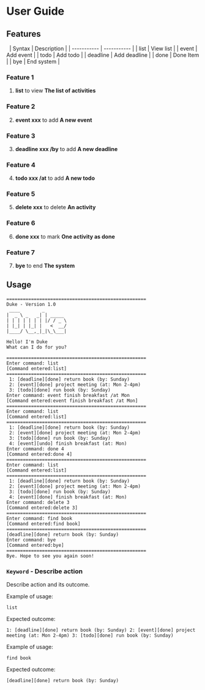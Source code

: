 # User Guide

## Features 
&nbsp;
| Syntax      | Description |
| ----------- | ----------- |
| list      | View list       |
| event   | Add event        |
| todo      | Add todo       |
| deadline   | Add deadline  |
| done      | Done Item      |
| bye   | End system        |
&nbsp;
### Feature 1 
1. **list** to view **The list of activities**
### Feature 2
2. **event xxx** to add **A new event**
### Feature 3
3. **deadline xxx /by** to add **A new deadline**
### Feature 4
4. **todo xxx /at** to add **A new todo**
### Feature 5
5. **delete xxx** to delete **An activity**
### Feature 6
6. **done xxx** to mark **One activity as done**
### Feature 7
7. **bye** to end **The system**

## Usage

```
===================================================
Duke - Version 1.0
 ____        _        
|  _ \ _   _| | _____ 
| | | | | | | |/ / _ \
| |_| | |_| |   <  __/
|____/ \__,_|_|\_\___|

Hello! I'm Duke
What can I do for you?

===================================================
Enter command: list
[Command entered:list]
===================================================
 1: [deadline][done] return book (by: Sunday)
 2: [event][done] project meeting (at: Mon 2-4pm)
 3: [todo][done] run book (by: Sunday)
Enter command: event finish breakfast /at Mon
[Command entered:event finish breakfast /at Mon]
===================================================
Enter command: list
[Command entered:list]
===================================================
 1: [deadline][done] return book (by: Sunday)
 2: [event][done] project meeting (at: Mon 2-4pm)
 3: [todo][done] run book (by: Sunday)
 4: [event][undo] finish breakfast (at: Mon)
Enter command: done 4
[Command entered:done 4]
===================================================
Enter command: list
[Command entered:list]
===================================================
 1: [deadline][done] return book (by: Sunday)
 2: [event][done] project meeting (at: Mon 2-4pm)
 3: [todo][done] run book (by: Sunday)
 4: [event][done] finish breakfast (at: Mon)
Enter command: delete 3
[Command entered:delete 3]
===================================================
Enter command: find book
[Command entered:find book]
===================================================
[deadline][done] return book (by: Sunday)
Enter command: bye
[Command entered:bye]
===================================================
Bye. Hope to see you again soon!
```

### `Keyword` - Describe action

Describe action and its outcome.

Example of usage: 

`
list
`

Expected outcome:

`
1: [deadline][done] return book (by: Sunday)
2: [event][done] project meeting (at: Mon 2-4pm)
3: [todo][done] run book (by: Sunday)
`

Example of usage:

`
find book
`

Expected outcome:

`
[deadline][done] return book (by: Sunday)
`